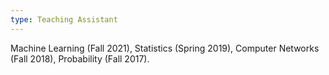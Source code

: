 ```yaml
---
type: Teaching Assistant
---
```


Machine Learning (Fall 2021), Statistics (Spring 2019), Computer Networks (Fall 2018), Probability (Fall 2017).
